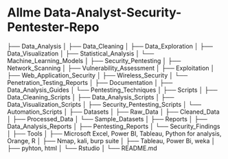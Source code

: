 # Allme Data-Analyst-Security-Pentester-Repo



├── Data_Analysis
│   ├── Data_Cleaning
│   ├── Data_Exploration
│   ├── Data_Visualization
│   ├── Statistical_Analysis
│   └── Machine_Learning_Models
│
├── Security_Pentesting
│   ├── Network_Scanning
│   ├── Vulnerability_Assessment
│   ├── Exploitation
│   ├── Web_Application_Security
│   ├── Wireless_Security
│   └── Penetration_Testing_Reports
│
├── Documentation
│   ├── Data_Analysis_Guides
│   └── Pentesting_Techniques
│
├── Scripts
│   ├── Data_Cleaning_Scripts
│   ├── Data_Analysis_Scripts
│   ├── Data_Visualization_Scripts
│   ├── Security_Pentesting_Scripts
│   └── Automation_Scripts
│
├── Datasets
│   ├── Raw_Data
│   ├── Cleaned_Data
│   ├── Processed_Data
│   └── Sample_Datasets
│
├── Reports
│   ├── Data_Analysis_Reports
│   ├── Pentesting_Reports
│   └── Security_Findings
│
├── Tools
│   ├── Microsoft Excel, Power BI, Tableau, Python for analysis, Orange, R
│   ├── Nmap, kali, burp suite
│   ├── Tableau, Power Bi, weka
│   ├── pyhton, html
│   └── Rstudio
│
└── README.md
